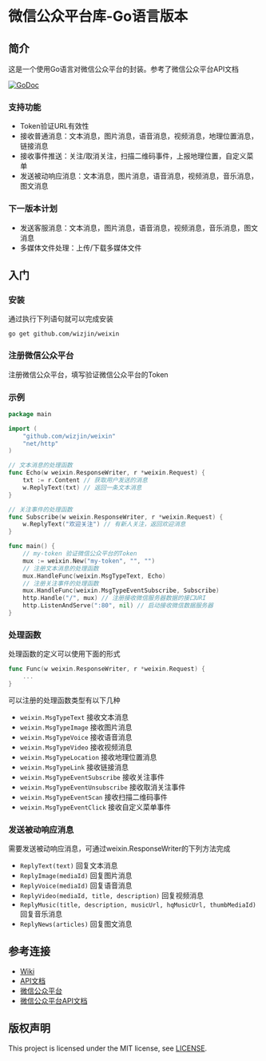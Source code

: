 # 微信公众平台库-Go语言版本

## 简介

这是一个使用Go语言对微信公众平台的封装。参考了微信公众平台API文档

[![GoDoc](http://godoc.org/github.com/wizjin/weixin?status.png)](http://godoc.org/github.com/wizjin/weixin)

### 支持功能

* Token验证URL有效性
* 接收普通消息：文本消息，图片消息，语音消息，视频消息，地理位置消息，链接消息
* 接收事件推送：关注/取消关注，扫描二维码事件，上报地理位置，自定义菜单
* 发送被动响应消息：文本消息，图片消息，语音消息，视频消息，音乐消息，图文消息

### 下一版本计划

* 发送客服消息：文本消息，图片消息，语音消息，视频消息，音乐消息，图文消息
* 多媒体文件处理：上传/下载多媒体文件

## 入门

### 安装

通过执行下列语句就可以完成安装

	go get github.com/wizjin/weixin

### 注册微信公众平台

注册微信公众平台，填写验证微信公众平台的Token

### 示例

```Go
package main

import (
	"github.com/wizjin/weixin"
	"net/http"
)

// 文本消息的处理函数
func Echo(w weixin.ResponseWriter, r *weixin.Request) {
	txt := r.Content // 获取用户发送的消息
	w.ReplyText(txt) // 返回一条文本消息
}

// 关注事件的处理函数
func Subscribe(w weixin.ResponseWriter, r *weixin.Request) {
	w.ReplyText("欢迎关注") // 有新人关注，返回欢迎消息
}

func main() {
	// my-token 验证微信公众平台的Token
	mux := weixin.New("my-token", "", "")
	// 注册文本消息的处理函数
	mux.HandleFunc(weixin.MsgTypeText, Echo)
	// 注册关注事件的处理函数
	mux.HandleFunc(weixin.MsgTypeEventSubscribe, Subscribe)
	http.Handle("/", mux) // 注册接收微信服务器数据的接口URI
	http.ListenAndServe(":80", nil) // 启动接收微信数据服务器
}
```

### 处理函数

处理函数的定义可以使用下面的形式

```Go
func Func(w weixin.ResponseWriter, r *weixin.Request) {
	...
}
```

可以注册的处理函数类型有以下几种

* `weixin.MsgTypeText`				接收文本消息	
* `weixin.MsgTypeImage`				接收图片消息	
* `weixin.MsgTypeVoice`				接收语音消息	
* `weixin.MsgTypeVideo`				接收视频消息	
* `weixin.MsgTypeLocation`			接收地理位置消息
* `weixin.MsgTypeLink`				接收链接消息
* `weixin.MsgTypeEventSubscribe`	接收关注事件
* `weixin.MsgTypeEventUnsubscribe`	接收取消关注事件
* `weixin.MsgTypeEventScan`			接收扫描二维码事件
* `weixin.MsgTypeEventClick`		接收自定义菜单事件

### 发送被动响应消息

需要发送被动响应消息，可通过weixin.ResponseWriter的下列方法完成

* `ReplyText(text)`														回复文本消息
* `ReplyImage(mediaId)`													回复图片消息
* `ReplyVoice(mediaId)`													回复语音消息
* `ReplyVideo(mediaId, title, description)`								回复视频消息
* `ReplyMusic(title, description, musicUrl, hqMusicUrl, thumbMediaId)`	回复音乐消息
* `ReplyNews(articles)`													回复图文消息

## 参考连接

* [Wiki](https://github.com/wizjin/weixin/wiki)
* [API文档](http://godoc.org/github.com/wizjin/weixin)
* [微信公众平台](https://mp.weixin.qq.com)
* [微信公众平台API文档](http://mp.weixin.qq.com/wiki/index.php)

## 版权声明

This project is licensed under the MIT license, see [LICENSE](LICENSE).
